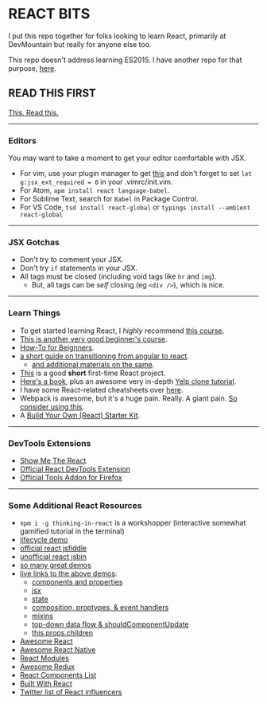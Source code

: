 # REACT BITS

I put this repo together for folks looking to learn React, primarily at
DevMountain but really for anyone else too.

This repo doesn't address learning ES2015. I have another repo for that purpose,
[here](https://github.com/zacanger/es6-and-builds).

## READ THIS FIRST

[This. Read this.](https://facebook.github.io/react/docs/thinking-in-react.html)

--------

### Editors

You may want to take a moment to get your editor comfortable with JSX.
* For vim, use your plugin manager to get
  [this](https://github.com/mxw/vim-jsx) and don't forget to set `let
  g:jsx_ext_required = 0` in your .vimrc/init.vim.
* For Atom, `apm install react language-babel`.
* For Sublime Text, search for `Babel` in Package Control.
* For VS Code, `tsd install react-global` or `typings install --ambient react-global`

--------

### JSX Gotchas

* Don't try to comment your JSX.
* Don't try `if` statements in your JSX.
* All tags must be closed (including void tags like `hr` and `img`).
  * But, all tags can be _self_ closing (eg `<div />`), which is nice.

--------

### Learn Things

* To get started learning React, I _highly_ recommend [this course](http://survivejs.com).
* [This is another very good beginner's course](http://reactjsprogram.teachable.com/courses/reactjsfundamentals).
* [How-To for Beignners](https://github.com/petehunt/react-howto).
* [a short guide on transitioning from angular to react](https://reactjsnews.com/an-angular-developers-first-react-app).
  * [and additional materials on the same](http://angulartoreact.com/).
* [This](https://www.gorkahernandez.com/blog/build-wikipedia-viewer-react-way) is a good **short** first-time React
  project.
* [Here's a book](https://www.fullstackreact.com), plus an awesome very in-depth [Yelp clone tutorial](https://www.fullstackreact.com/articles/react-tutorial-cloning-yelp).
* I have some React-related cheatsheets over
  [here](https://github.com/zacanger/doc.git).
* Webpack is awesome, but it's a huge pain. Really. A giant pain.
  [So consider using this](https://github.com/HenrikJoreteg/hjs-webpack).
* A [Build Your Own (React) Starter Kit](http://andrewhfarmer.com/build-your-own-starter/#0-intro).

--------

### DevTools Extensions

* [Show Me The React](https://chrome.google.com/webstore/detail/show-me-the-react/iaebolhfcmodobkanmaahdhnlplncbnd)
* [Official React DevTools Extension](https://chrome.google.com/webstore/detail/react-developer-tools/fmkadmapgofadopljbjfkapdkoienihi)
* [Official Tools Addon for Firefox](https://addons.mozilla.org/en-US/firefox/addon/react-devtools/)

--------

### Some Additional React Resources

* `npm i -g thinking-in-react` is a workshopper (interactive somewhat gamified tutorial in the terminal)
* [lifecycle demo](http://plnkr.co/edit/JrdxRs?p=preview)
* [official react jsfiddle](http://jsfiddle.net/reactjs/69z2wepo/)
* [unofficial react jsbin](http://jsbin.com/yafixat/edit?js,output)
* [so many great demos](https://github.com/BinaryMuse/react-primer)
* [live links to the above demos](http://binarymuse.github.io/react-primer/build/):
  * [components and properties](http://binarymuse.github.io/react-primer/build/index.html?1)
  * [jsx](http://binarymuse.github.io/react-primer/build/index.html?2)
  * [state](http://binarymuse.github.io/react-primer/build/index.html?3)
  * [composition, proptypes, & event handlers](http://binarymuse.github.io/react-primer/build/index.html?4)
  * [mixins](http://binarymuse.github.io/react-primer/build/index.html?5)
  * [top-down data flow & shouldComponentUpdate](http://binarymuse.github.io/react-primer/build/index.html?6)
  * [this.props.children](http://binarymuse.github.io/react-primer/build/index.html?2)
* [Awesome React](https://github.com/enaqx/awesome-react)
* [Awesome React Native](https://github.com/jondot/awesome-react-native)
* [React Modules](https://js.coach/react)
* [Awesome Redux](https://github.com/xgrommx/awesome-redux)
* [React Components List](http://dvemac.github.io/react-component-list/)
* [Built With React](http://builtwithreact.io/)
* [Twitter list of React influencers](https://twitter.com/oguzbilgic/lists/react-influencers)

